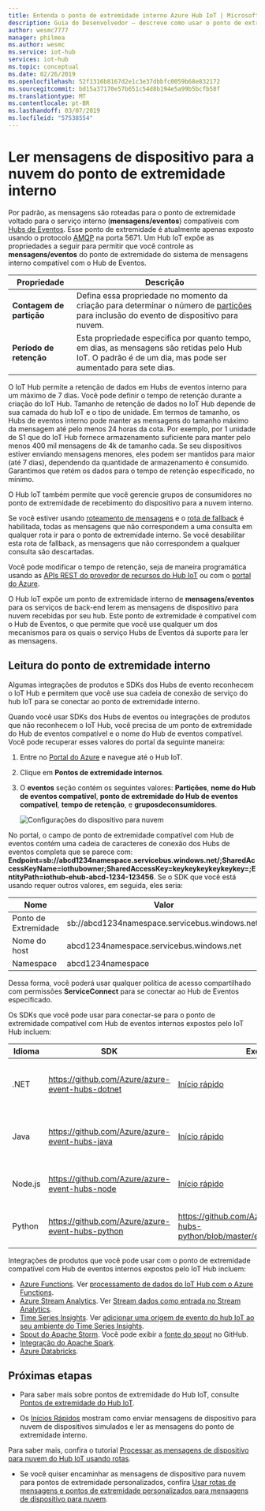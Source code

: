 ```yaml
---
title: Entenda o ponto de extremidade interno Azure Hub IoT | Microsoft Docs
description: Guia do Desenvolvedor – descreve como usar o ponto de extremidade compatível com hub de eventos interno para ler mensagens de dispositivo para nuvem.
author: wesmc7777
manager: philmea
ms.author: wesmc
ms.service: iot-hub
services: iot-hub
ms.topic: conceptual
ms.date: 02/26/2019
ms.openlocfilehash: 52f1316b8167d2e1c3e37dbbfc0059b68e832172
ms.sourcegitcommit: bd15a37170e57b651c54d8b194e5a99b5bcfb58f
ms.translationtype: MT
ms.contentlocale: pt-BR
ms.lasthandoff: 03/07/2019
ms.locfileid: "57538554"
---
```

# <a name="read-device-to-cloud-messages-from-the-built-in-endpoint"></a>Ler mensagens de dispositivo para a nuvem do ponto de extremidade interno

Por padrão, as mensagens são roteadas para o ponto de extremidade voltado para o serviço interno (**mensagens/eventos**) compatíveis com [Hubs de Eventos](https://azure.microsoft.com/documentation/services/event-hubs/). Esse ponto de extremidade é atualmente apenas exposto usando o protocolo [AMQP](https://www.amqp.org/) na porta 5671. Um Hub IoT expõe as propriedades a seguir para permitir que você controle as **mensagens/eventos** do ponto de extremidade do sistema de mensagens interno compatível com o Hub de Eventos.

| Propriedade            | Descrição |
| ------------------- | ----------- |
| **Contagem de partição** | Defina essa propriedade no momento da criação para determinar o número de [partições](../event-hubs/event-hubs-features.md#partitions) para inclusão do evento de dispositivo para nuvem. |
| **Período de retenção**  | Esta propriedade especifica por quanto tempo, em dias, as mensagens são retidas pelo Hub IoT. O padrão é de um dia, mas pode ser aumentado para sete dias. |

O IoT Hub permite a retenção de dados em Hubs de eventos interno para um máximo de 7 dias. Você pode definir o tempo de retenção durante a criação do IoT Hub. Tamanho de retenção de dados no IoT Hub depende de sua camada do hub IoT e o tipo de unidade. Em termos de tamanho, os Hubs de eventos interno pode manter as mensagens do tamanho máximo da mensagem até pelo menos 24 horas da cota. Por exemplo, por 1 unidade de S1 que do IoT Hub fornece armazenamento suficiente para manter pelo menos 400 mil mensagens de 4k de tamanho cada. Se seu dispositivos estiver enviando mensagens menores, eles podem ser mantidos para maior (até 7 dias), dependendo da quantidade de armazenamento é consumido. Garantimos que retém os dados para o tempo de retenção especificado, no mínimo.

O Hub IoT também permite que você gerencie grupos de consumidores no ponto de extremidade de recebimento do dispositivo para a nuvem interno.

Se você estiver usando [roteamento de mensagens](iot-hub-devguide-messages-d2c.md) e o [rota de fallback](iot-hub-devguide-messages-d2c.md#fallback-route) é habilitada, todas as mensagens que não correspondem a uma consulta em qualquer rota ir para o ponto de extremidade interno. Se você desabilitar esta rota de fallback, as mensagens que não correspondem a qualquer consulta são descartadas.

Você pode modificar o tempo de retenção, seja de maneira programática usando as [APIs REST do provedor de recursos do Hub IoT](/rest/api/iothub/iothubresource) ou com o [portal do Azure](https://portal.azure.com).

O Hub IoT expõe um ponto de extremidade interno de **mensagens/eventos** para os serviços de back-end lerem as mensagens de dispositivo para nuvem recebidas por seu hub. Este ponto de extremidade é compatível com o Hub de Eventos, o que permite que você use qualquer um dos mecanismos para os quais o serviço Hubs de Eventos dá suporte para ler as mensagens.

## <a name="read-from-the-built-in-endpoint"></a>Leitura do ponto de extremidade interno

Algumas integrações de produtos e SDKs dos Hubs de evento reconhecem o IoT Hub e permitem que você use sua cadeia de conexão de serviço do hub IoT para se conectar ao ponto de extremidade interno.

Quando você usar SDKs dos Hubs de eventos ou integrações de produtos que não reconhecem o IoT Hub, você precisa de um ponto de extremidade do Hub de eventos compatível e o nome do Hub de eventos compatível. Você pode recuperar esses valores do portal da seguinte maneira:

1. Entre no [Portal do Azure](https://portal.azure.com) e navegue até o Hub IoT.

2. Clique em **Pontos de extremidade internos**.

3. O **eventos** seção contém os seguintes valores: **Partições**, **nome do Hub de eventos compatível**, **ponto de extremidade do Hub de eventos compatível**, **tempo de retenção**, e **gruposdeconsumidores**.

    ![Configurações do dispositivo para nuvem](./media/iot-hub-devguide-messages-read-builtin/eventhubcompatible.png)

No portal, o campo de ponto de extremidade compatível com Hub de eventos contém uma cadeia de caracteres de conexão dos Hubs de eventos completa que se parece com: **Endpoint=sb://abcd1234namespace.servicebus.windows.net/;SharedAccessKeyName=iothubowner;SharedAccessKey=keykeykeykeykeykey=;EntityPath=iothub-ehub-abcd-1234-123456**. Se o SDK que você está usando requer outros valores, em seguida, eles seria:

| Nome | Valor |
| ---- | ----- |
| Ponto de Extremidade | sb://abcd1234namespace.servicebus.windows.net/ |
| Nome do host | abcd1234namespace.servicebus.windows.net |
| Namespace | abcd1234namespace |

Dessa forma, você poderá usar qualquer política de acesso compartilhado com permissões **ServiceConnect** para se conectar ao Hub de Eventos especificado.

Os SDKs que você pode usar para conectar-se para o ponto de extremidade compatível com Hub de eventos internos expostos pelo IoT Hub incluem:

| Idioma | SDK | Exemplo | Notes |
| -------- | --- | ------ | ----- |
| .NET | https://github.com/Azure/azure-event-hubs-dotnet | [Início rápido](quickstart-send-telemetry-dotnet.md) | Usa as informações de evento Hubs compatível |
 Java | https://github.com/Azure/azure-event-hubs-java | [Início rápido](quickstart-send-telemetry-java.md) | Usa as informações de evento Hubs compatível |
| Node.js | https://github.com/Azure/azure-event-hubs-node | [Início rápido](quickstart-send-telemetry-node.md) | Usa a cadeia de conexão do IoT Hub |
| Python | https://github.com/Azure/azure-event-hubs-python | https://github.com/Azure/azure-event-hubs-python/blob/master/examples/iothub_recv.py | Usa a cadeia de conexão do IoT Hub |

Integrações de produtos que você pode usar com o ponto de extremidade compatível com Hub de eventos internos expostos pelo IoT Hub incluem:

* [Azure Functions](https://docs.microsoft.com/azure/azure-functions/). Ver [processamento de dados do IoT Hub com o Azure Functions](https://azure.microsoft.com/resources/samples/functions-js-iot-hub-processing/).
* [Azure Stream Analytics](https://docs.microsoft.com/azure/stream-analytics/). Ver [Stream dados como entrada no Stream Analytics](../stream-analytics/stream-analytics-define-inputs.md#stream-data-from-iot-hub).
* [Time Series Insights](https://docs.microsoft.com/azure/time-series-insights/). Ver [adicionar uma origem de evento do hub IoT ao seu ambiente do Time Series Insights](../time-series-insights/time-series-insights-how-to-add-an-event-source-iothub.md).
* [Spout do Apache Storm](../hdinsight/storm/apache-storm-develop-csharp-event-hub-topology.md). Você pode exibir a [fonte do spout](https://github.com/apache/storm/tree/master/external/storm-eventhubs) no GitHub.
* [Integração do Apache Spark](../hdinsight/spark/apache-spark-eventhub-streaming.md).
* [Azure Databricks](https://docs.microsoft.com/azure/azure-databricks/).

## <a name="next-steps"></a>Próximas etapas

* Para saber mais sobre pontos de extremidade do Hub IoT, consulte [Pontos de extremidade do Hub IoT](iot-hub-devguide-endpoints.md).

* Os [Inícios Rápidos](quickstart-send-telemetry-node.md) mostram como enviar mensagens de dispositivo para nuvem de dispositivos simulados e ler as mensagens do ponto de extremidade interno. 

Para saber mais, confira o tutorial [Processar as mensagens de dispositivo para nuvem do Hub IoT usando rotas](tutorial-routing.md).

* Se você quiser encaminhar as mensagens de dispositivo para nuvem para pontos de extremidade personalizados, confira [Usar rotas de mensagens e pontos de extremidade personalizados para mensagens de dispositivo para nuvem](iot-hub-devguide-messages-read-custom.md).
